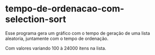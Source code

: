 # tempo-de-ordenacao-com-selection-sort

Esse programa gera um gráfico com o tempo de geração de uma lista aleatoria, juntamente com o tempo de ordenação.

Com valores variando 100 à 24000 itens na lista.
